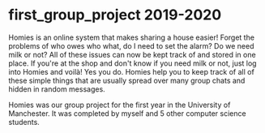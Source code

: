 # first_group_project 2019-2020

Homies is an online system that makes sharing a house easier! Forget the problems of who owes who what,
do I need to set the alarm? Do we need milk or not? All of these issues can now be kept track of and stored in one place. 
If you're at the shop and don't know if you need milk or not, just log into Homies and voilà! Yes you do.
Homies help you to keep track of all of these simple things that are usually spread over many group chats and hidden in random messages.

Homies was our group project for the first year in the University of Manchester.
It was completed by myself and 5 other computer science students.
